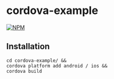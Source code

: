 # cordova-example

[![NPM](https://nodei.co/npm/cordova.png)](https://nodei.co/npm/cordova/)

## Installation
    cd cordova-example/ &&
    cordova platform add android / ios &&
    cordova build